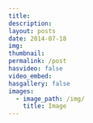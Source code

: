 ```yaml
---
title: 
description: 
layout: posts
date: 2014-07-18
img: 
thumbnail: 
permalink: /post
hasvideo: false
video_embed: 
hasgallery: false   
images:  
  - image_path: /img/ 
    title: Image
---
```









